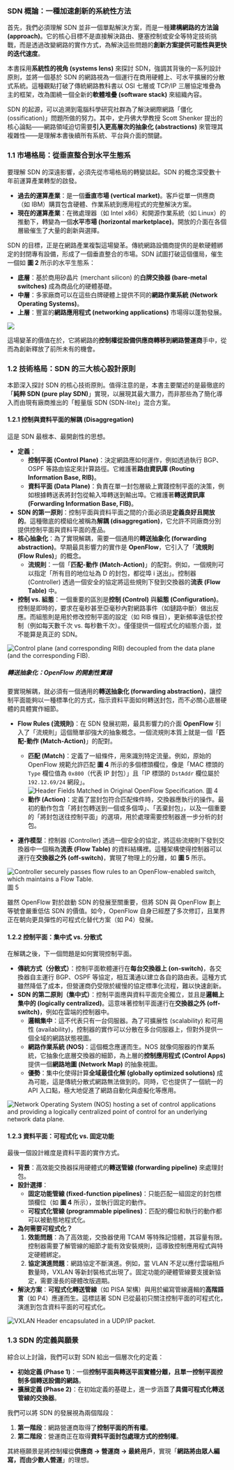 ### SDN 概論：一種加速創新的系統性方法

首先，我們必須理解 SDN 並非一個單點解決方案，而是一種**建構網路的方法論 (approach)**。它的核心目標不是直接解決路由、壅塞控制或安全等特定技術挑戰，而是透過改變網路的實作方式，為解決這些問題的**創新方案提供可能性與更快的迭代速度**。

本書採用**系統性的視角 (systems lens)** 來探討 SDN，強調其背後的一系列設計原則，並將一個基於 SDN 的網路視為一個運行在商用硬體上、可水平擴展的分散式系統。這種觀點打破了傳統網路教科書以 OSI 七層或 TCP/IP 三層協定堆疊為主的框架，改為圍繞一個全新的**軟體堆疊 (software stack)** 來組織內容。

SDN 的起源，可以追溯到電腦科學研究社群為了解決網際網路「僵化 (ossification)」問題所做的努力。其中，史丹佛大學教授 Scott Shenker 提出的核心論點——網路領域迫切需要**引入更高層次的抽象化 (abstractions)** 來管理其複雜性——是理解本書後續所有系統、平台與介面的關鍵。

### 1.1 市場格局：從垂直整合到水平生態系

要理解 SDN 的深遠影響，必須先從市場格局的轉變談起。SDN 的概念深受數十年前運算產業轉型的啟發。

*   **過去的運算產業**：是一個**垂直市場 (vertical market)**。客戶從單一供應商（如 IBM）購買包含硬體、作業系統到應用程式的完整解決方案。
*   **現在的運算產業**：在微處理器（如 Intel x86）和開源作業系統（如 Linux）的推動下，轉變為一個**水平市場 (horizontal marketplace)**。開放的介面在各個層級催生了大量的創新與選擇。

SDN 的目標，正是在網路產業複製這場變革。傳統網路設備商提供的是軟硬體綁定的封閉專有設備，形成了一個垂直整合的市場。SDN 試圖打破這個僵局，催生一個如 **圖 2** 所示的水平生態系：
*   **底層**：基於商用矽晶片 (merchant silicon) 的**白牌交換器 (bare-metal switches)** 成為商品化的硬體基礎。
*   **中層**：多家廠商可以在這些白牌硬體上提供不同的**網路作業系統 (Network Operating Systems)**。
*   **上層**：豐富的**網路應用程式 (networking applications)** 市場得以蓬勃發展。

![](https://sdn.systemsapproach.org/_images/Slide02.png)

這場變革的價值在於，它將網路的**控制權從設備供應商轉移到網路營運商**手中，從而為創新釋放了前所未有的機會。


### 1.2 技術格局：SDN 的三大核心設計原則

本節深入探討 SDN 的核心技術原則。值得注意的是，本書主要闡述的是最徹底的「**純粹 SDN (pure play SDN)**」實現，以展現其最大潛力，而非那些為了簡化導入而由現有廠商推出的「輕量版 SDN (SDN-lite)」混合方案。

#### 1.2.1 控制與資料平面的解耦 (Disaggregation)

這是 SDN 最根本、最開創性的思想。

*   **定義**：
    *   **控制平面 (Control Plane)**：決定網路應如何運作，例如透過執行 BGP、OSPF 等路由協定來計算路徑。它維護著**路由資訊庫 (Routing Information Base, RIB)**。
    *   **資料平面 (Data Plane)**：負責在單一封包層級上實踐控制平面的決策，例如根據轉送表將封包從輸入埠轉送到輸出埠。它維護著**轉送資訊庫 (Forwarding Information Base, FIB)**。
*   **SDN 的第一原則**：控制平面與資料平面之間的介面必須是**定義良好且開放的**。這種徹底的模組化被稱為**解耦 (disaggregation)**，它允許不同廠商分別提供控制平面與資料平面的產品。
*   **核心抽象化**：為了實現解耦，需要一個通用的**轉送抽象化 (forwarding abstraction)**。早期最具影響力的實作是 **OpenFlow**，它引入了「**流規則 (Flow Rules)**」的概念。
    *   **流規則**：一個「**匹配-動作 (Match-Action)**」的配對。例如，一個規則可以指定「所有目的地位址為 D 的封包，都從埠 i 送出」。控制器 (Controller) 透過一個安全的協定將這些規則下發到交換器的**流表 (Flow Table)** 中。
*   **控制 vs. 組態**：一個重要的區別是**控制 (Control)** 與**組態 (Configuration)**。控制是即時的，要求在毫秒甚至亞毫秒內對網路事件（如鏈路中斷）做出反應。而組態則是用於修改控制平面的設定（如 RIB 條目），更新頻率遠低於控制（例如每天數千次 vs. 每秒數千次）。僅僅提供一個程式化的組態介面，並不能算是真正的 SDN。


![Control plane (and corresponding RIB) decoupled from the data plane (and the corresponding FIB).](https://sdn.systemsapproach.org/_images/Slide24.png)

##### 轉送抽象化：OpenFlow 的開創性實踐

要實現解耦，就必須有一個通用的**轉送抽象化 (forwarding abstraction)**，讓控制平面能夠以一種標準化的方式，指示資料平面如何轉送封包，而不必關心底層硬體的具體實作細節。

*   **Flow Rules (流規則)**：在 SDN 發展初期，最具影響力的介面 **OpenFlow** 引入了「流規則」這個簡單卻強大的抽象概念。一個流規則本質上就是一個「**匹配-動作 (Match-Action)**」的配對。
    *   **匹配 (Match)**：定義了一組條件，用來識別特定流量。例如，原始的 OpenFlow 規範允許匹配 **圖 4** 所示的多個標頭欄位，像是「MAC 標頭的 `Type` 欄位值為 `0x800`（代表 IP 封包）」且「IP 標頭的 `DstAddr` 欄位屬於 `192.12.69/24` 網段」。
    ![Header Fields Matched in Original OpenFlow Specification.](https://sdn.systemsapproach.org/_images/Slide03.png) 圖 4
    *   **動作 (Action)**：定義了當封包符合匹配條件時，交換器應執行的操作。最初的動作包含「將封包轉送到一個或多個埠」、「丟棄封包」，以及一個重要的「將封包送往控制平面」的選項，用於處理需要控制器進一步分析的封包。

*   **運作模型**：控制器 (Controller) 透過一個安全的協定，將這些流規則下發到交換器中一個稱為**流表 (Flow Table)** 的資料結構裡。這種架構使得控制器可以運行在**交換器之外 (off-switch)**，實現了物理上的分離，如 **圖 5** 所示。

![Controller securely passes flow rules to an OpenFlow-enabled switch, which maintains a Flow Table.](https://sdn.systemsapproach.org/_images/Slide04.png) 圖 5


雖然 OpenFlow 對於啟動 SDN 的發展至關重要，但將 SDN 與 OpenFlow 劃上等號會嚴重低估 SDN 的價值。如今，OpenFlow 自身已經歷了多次修訂，且業界正在朝向更具彈性的可程式化替代方案（如 P4）發展。

#### 1.2.2 控制平面：集中式 vs. 分散式

在解耦之後，下一個問題是如何實現控制平面。

*   **傳統方式（分散式）**：控制平面軟體運行在**每台交換器上 (on-switch)**，各交換器自主運行 BGP、OSPF 等協定，相互溝通以建立各自的路由表。這種方式雖然降低了成本，但營運商仍受限於緩慢的協定標準化流程，難以快速創新。
*   **SDN 的第二原則（集中式）**：控制平面應與資料平面完全獨立，並且是**邏輯上集中的 (logically centralized)**。這意味著控制平面運行在**交換器之外 (off-switch)**，例如在雲端的控制器中。
    *   **邏輯集中**：這不代表只有一台伺服器。為了可擴展性 (scalability) 和可用性 (availability)，控制器的實作可以分散在多台伺服器上，但對外提供一個全域的網路狀態視圖。
    *   **網路作業系統 (NOS)**：這個概念應運而生。NOS 就像伺服器的作業系統，它抽象化底層交換器的細節，為上層的**控制應用程式 (Control Apps)** 提供一個**網路地圖 (Network Map)** 的抽象視圖。
    *   **優勢**：集中化使得計算**全域最佳化解 (globally optimized solutions)** 成為可能，這是傳統分散式網路無法做到的。同時，它也提供了一個統一的 API 入口點，極大地促進了網路自動化與虛擬化等應用。

![Network Operating System (NOS) hosting a set of control applications and providing a logically centralized point of control for an underlying network data plane.](https://sdn.systemsapproach.org/_images/Slide05.png)

#### 1.2.3 資料平面：可程式化 vs. 固定功能

最後一個設計維度是資料平面的實作方式。

*   **背景**：高效能交換器採用硬體式的**轉送管線 (forwarding pipeline)** 來處理封包。
*   **設計選擇**：
    *   **固定功能管線 (fixed-function pipelines)**：只能匹配一組固定的封包標頭欄位（如 **圖 4** 所示），並執行固定的動作。
    *   **可程式化管線 (programmable pipelines)**：匹配的欄位和執行的動作都可以被動態地程式化。
*   **為何需要可程式化？**
    1.  **效能問題**：為了高效能，交換器使用 TCAM 等特殊記憶體，其容量有限。控制器需要了解管線的細節才能有效安裝規則，這導致控制應用程式與特定硬體綁定。
    2.  **協定演進問題**：網路協定不斷演進。例如，當 VLAN 不足以應付雲端租戶數量時，VXLAN 等新封裝格式出現了。固定功能的硬體管線要支援新協定，需要漫長的硬體改版週期。
*   **解決方案**：**可程式化轉送管線**（如 PISA 架構）與用於編寫管線邏輯的**高階語言**（如 P4）應運而生。這標誌著 SDN 已從最初只關注控制平面的可程式化，演進到包含資料平面的可程式化。


![VXLAN Header encapsulated in a UDP/IP packet.](https://sdn.systemsapproach.org/_images/Slide06.png)


### 1.3 SDN 的定義與願景

綜合以上討論，我們可以對 SDN 給出一個層次化的定義：

*   **初始定義 (Phase 1)**：一個**控制平面與轉送平面實體分離，且單一控制平面控制多個轉送設備的網路**。
*   **擴展定義 (Phase 2)**：在初始定義的基礎上，進一步涵蓋了**具備可程式化轉送管線的交換器**。

我們可以將 SDN 的發展視為兩個階段：
1.  **第一階段**：網路營運商取得了**控制平面的所有權**。
2.  **第二階段**：營運商正在取得**資料平面封包處理方式的控制權**。

其終極願景是將控制權從**供應商 -> 營運商 -> 最終用戶**，實現「**網路將由眾人編寫，而由少數人營運**」的理想。
